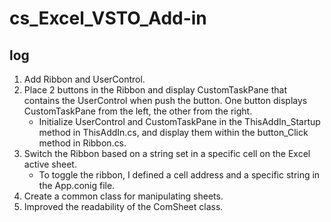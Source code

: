 # cs_Excel_VSTO_Add-in

## log
1. Add Ribbon and UserControl.
2. Place 2 buttons in the Ribbon and display CustomTaskPane that contains the UserControl when push the button. One button displays CustomTaskPane from the left, the other from the right.
    - Initialize UserControl and CustomTaskPane in the ThisAddIn_Startup method in ThisAddIn.cs, and display them within the button_Click method in Ribbon.cs.
3. Switch the Ribbon based on a string set in a specific cell on the Excel active sheet.
    - To toggle the ribbon, I defined a cell address and a specific string in the App.conig file.
4. Create a common class for manipulating sheets.
5. Improved the readability of the ComSheet class.